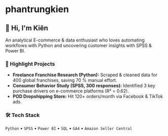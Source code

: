 # phantrungkien
## 👋 Hi, I'm Kiên

An analytical E-commerce & data enthusiast who loves automating workflows with Python and uncovering customer insights with SPSS & Power BI.

### 📌 Highlight Projects
- **Freelance Franchise Research (Python):** Scraped & cleaned data for 400 global franchises, saving 70 % manual effort.
- **Consumer Behavior Study (SPSS, 300 responses):** Identified 3 key purchase drivers on e-commerce platforms (R² = 0.62).
- **POD Dropshipping Store:** Hit 120+ orders/month via Facebook & TikTok ads.

### 🛠️ Tech Stack
`Python` • `SPSS` • `Power BI` • `SQL` • `GA4` • `Amazon Seller Central`

<!-- Add more sections if you like -->
